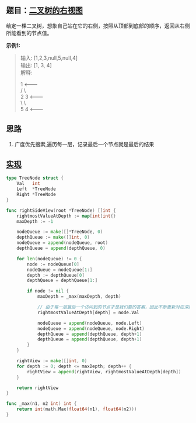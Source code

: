 ## 题目：[二叉树的右视图](https://leetcode-cn.com/problems/binary-tree-right-side-view/)

给定一棵二叉树，想象自己站在它的右侧，按照从顶部到底部的顺序，返回从右侧所能看到的节点值。

**示例1:**
>输入: [1,2,3,null,5,null,4]  
>输出: [1, 3, 4]  
>解释:  
>  
>   1            <---  
> /   \  
>2     3         <---  
> \     \  
>  5     4       <---  

## 思路
1. 广度优先搜索,遍历每一层，记录最后一个节点就是最后的结果

## [实现](https://github.com/mzmuer/leetcode/blob/master/question200/answer_test.go)
```go
type TreeNode struct {
	Val   int
	Left  *TreeNode
	Right *TreeNode
}

func rightSideView(root *TreeNode) []int {
	rightmostValueAtDepth := map[int]int{}
	maxDepth := -1

	nodeQueue := make([]*TreeNode, 0)
	depthQueue := make([]int, 0)
	nodeQueue = append(nodeQueue, root)
	depthQueue = append(depthQueue, 0)

	for len(nodeQueue) != 0 {
		node := nodeQueue[0]
		nodeQueue = nodeQueue[1:]
		depth := depthQueue[0]
		depthQueue = depthQueue[1:]

		if node != nil {
			maxDepth = _max(maxDepth, depth)

			// 由于每一层最后一个访问到的节点才是我们要的答案，因此不断更新对应深度的信息即可
			rightmostValueAtDepth[depth] = node.Val

			nodeQueue = append(nodeQueue, node.Left)
			nodeQueue = append(nodeQueue, node.Right)
			depthQueue = append(depthQueue, depth+1)
			depthQueue = append(depthQueue, depth+1)
		}
	}

	rightView := make([]int, 0)
	for depth := 0; depth <= maxDepth; depth++ {
		rightView = append(rightView, rightmostValueAtDepth[depth])
	}

	return rightView
}

func _max(n1, n2 int) int {
	return int(math.Max(float64(n1), float64(n2)))
}
```